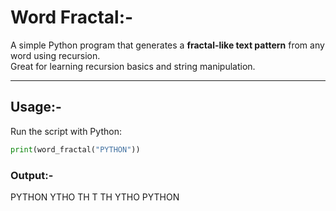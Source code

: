 # Word Fractal:-

A simple Python program that generates a **fractal-like text pattern** from any word using recursion.  
Great for learning recursion basics and string manipulation.

---

## Usage:-
Run the script with Python:
```python
print(word_fractal("PYTHON"))
```
### Output:-
PYTHON
YTHO
TH
T
TH
YTHO
PYTHON


